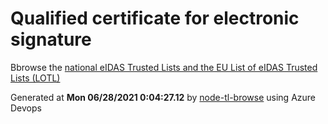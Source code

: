# Qualified certificate for electronic signature 
 Bbrowse the [national eIDAS Trusted Lists and the EU List of eIDAS Trusted Lists (LOTL)](https://webgate.ec.europa.eu/tl-browser/#/) 
 
 
Generated at **Mon 06/28/2021  0:04:27.12** by [node-tl-browse](https://github.com/ymedlop/node-tl-browser) using Azure Devops 

